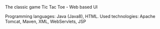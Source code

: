 The classic game Tic Tac Toe - Web based UI

Programming languages: Java (Java8), HTML.
Used technologies: Apache Tomcat, Maven, XML, WebServlets, JSP